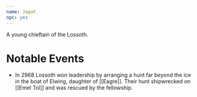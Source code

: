 ```yaml
---
name: Jagat
npc: yes
---
```


A young chieftain of the Lossoth.

# Notable Events

* In 2968 Lossoth won leadership by arranging a hunt far beyond the ice in the boat of Elwing, daughter of [[Eagre]]. Their hunt shipwrecked on [[Emel Tol]] and was rescued by the fellowship.